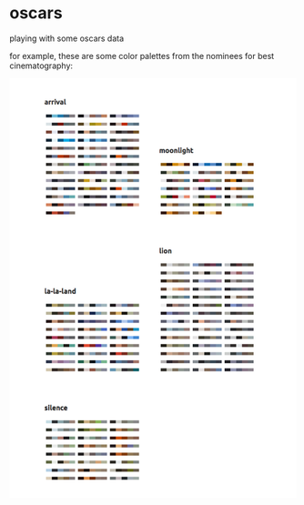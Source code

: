 # oscars

playing with some oscars data

for example, these are some color palettes from the nominees for best cinematography:

![oscars](/img/best-cinematography-palettes.png?raw=true "oscars")
